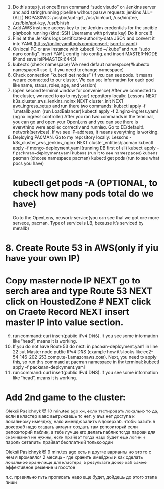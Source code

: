 1. Do this step just once!!! run command “sudo visudo” on Jenkins server and add string(running pipeline without passw request):
   jenkins ALL=(ALL) NOPASSWD: /usr/bin/apt-get, /usr/bin/curl, /usr/bin/tee, /usr/bin/apt-key, /usr/bin/sh
2. Add AWS instance access key to the Jenkins credentials for the ancible playbook running (kind: SSH Username with private key) Do it once!!!
3. Find at the Jenkins logs certificate-authority-data JSON and convert it into YAML(https://onlineyamltools.com/convert-json-to-yaml)
4. On local PC or any instance with kubectl “cd ~/.kube” and run “sudo nano config”. Insert YAML config into config, and insert  MASTER-NODE IP and save it(IPMASTER:6443)
6. kubectx (check namespace) We need default namespace(#kubectx namespace# use it, if you need to change namespace)
5. Check connection “kubectl get nodes” (If you can see pods, it means we are connected to our cluster. We can see information for each pod like name, status, roles, age, and version)
6. (open second terminal window for convenience) After we connected to the cluster, we need to go to my(your) repository locally: Lessons NEXT k3s_cluster_aws_jenkins_nginx NEXT cluster_init  NEXT  aws_ingress_setup and run there two commands:
   kubectl apply -f 1.metallb.yaml (run LoadBalancer)
   kubectl apply -f 2.nginx-ingress.yaml (nginx ingress controller)
After you ran two commands in the terminal, you can go and open your OpenLens and you can see there is everything were applied correctly and running. Go to DE(default), network(services). If we see IP-address, it means everything is working.
8. Deploying PACMAN. Go to my repository locally: Lessons - k3s_cluster_aws_jenkins_nginx NEXT cluster_entities/pacman
     kubectl apply -f mongo-deployment.yaml (running DB first of all)
     kubectl apply -f packman-deployment.yaml
     kubens (run it to see namespaces)
     kubens pacman (choose namespace pacman)
     kubectl get pods (run to see what pods you have)
     # kubectl get pods -A (OPTIONAL, to check how many pods total do we have)
     Go to the OpenLens, network-service(you can see that we got one more servece, pacman. Type of service is LB, because it’s
     serviced by metallb)
#  8.  Create Route 53 in AWS(only if yiu have your own IP)
#  Copy master node IP NEXT go to serch area and type Route 53 NEXT click on HoustedZone #  NEXT click on Craete Record NEXT insert master IP into value section.
9. run command: curl insert(public IPv4 DNS). If you see some information like “head”, means it is working.
10. If you do not have Route 53 do next: in pacman-deployment.yaml in line 22 put Master node public IPv4 DNS (example how it’s looks like:ec2-54-146-202-253.compute-1.amazonaws.com). Next, you need to apply this, so run this command at pacman namespace in the terminal: kubectl apply -f packman-deployment.yaml
11. run command: curl insert(public IPv4 DNS). If you see some information like “head”, means it is working.

# Add 2nd game to the cluster:

Oleksii Pasichnyk
:smiling_imp:  10 minutes ago
хм, если тестировать локально то да, если в кластер в авс выгружаешь то нет.
у aws нет доступа к локальному имейджу, надо имейдж залить в докерхаб.
чтобы залить в докерхаб надо
создать аккаунт
создать там репозиторий
если репозиторий паблик, а тебе лучше его делать паблик тогда пароли  для скачивания не нужны, если прайват тогда надо будет еще логин и пароль сетапить, прайват бесплатный только один

Oleksii Pasichnyk
:smiling_imp:  9 minutes ago
есть и другие варианты но это то с чем я промаялся 2 месяца - где хранить имейджы и как сделать локальное хранилище для кластера, в результате докер хаб самое эффективное решение и простое

п.с. правильно путь прописать надо еще будет, дойдешь до этого этапа пиши